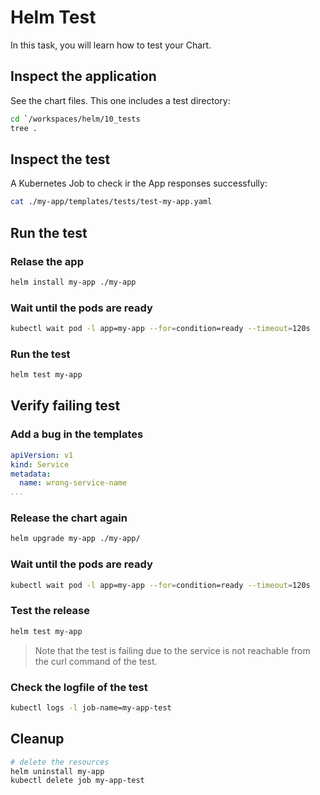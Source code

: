 # Helm Test

In this task, you will learn how to test your Chart.

## Inspect the application

See the chart files. This one includes a test directory:

```bash
cd `/workspaces/helm/10_tests
tree .
```

## Inspect the test

A Kubernetes Job to check ir the App responses successfully:

```bash
cat ./my-app/templates/tests/test-my-app.yaml
```

## Run the test

### Relase the app

```bash
helm install my-app ./my-app 
```

### Wait until the pods are ready

```bash
kubectl wait pod -l app=my-app --for=condition=ready --timeout=120s
```

### Run the test

```bash
helm test my-app
```

## Verify failing test

### Add a bug in the templates

```yaml
apiVersion: v1
kind: Service
metadata:
  name: wrong-service-name
...
```

### Release the chart again

```bash
helm upgrade my-app ./my-app/
```

### Wait until the pods are ready

```bash
kubectl wait pod -l app=my-app --for=condition=ready --timeout=120s
```

### Test the release

```bash
helm test my-app
```

> Note that the test is failing due to the service is not reachable from the curl command of the test.

### Check the logfile of the test

```bash
kubectl logs -l job-name=my-app-test
```

## Cleanup

```bash
# delete the resources
helm uninstall my-app
kubectl delete job my-app-test
```
